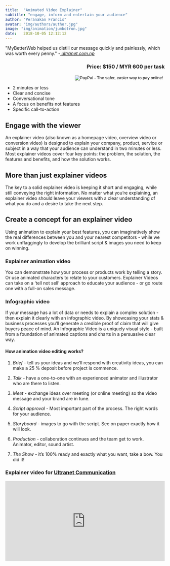 ```yaml
---
title:  "Animated Video Explainer"
subtitle: "engage, inform and entertain your audience"
author: "Peranakan Francis"
avatar: "img/authors/author.jpg"
image: "img/animation/jumbotron.jpg"
date:   2018-10-05 12:12:12
---
```


"MyBetterWeb helped us distill our message quickly and painlessly, which was worth every penny." -<a href="https://www.facebook.com/ultranetcommunication/" target="_blank"><i> ultranet.com.np</i></a>

<div style="text-align: right">
<h3>Price: $150 / MYR 600 per task</h3></div>
<div align="right">
<form action="https://www.paypal.com/cgi-bin/webscr" method="post" target="_top">
<input type="hidden" name="cmd" value="_s-xclick">
<input type="hidden" name="hosted_button_id" value="HRAMJQ85UEYG6">
<input type="image" src="https://www.paypalobjects.com/en_US/i/btn/btn_buynowCC_LG.gif" border="0" name="submit" alt="PayPal - The safer, easier way to pay online!">
<img alt="" border="0" src="https://www.paypalobjects.com/en_US/i/scr/pixel.gif" width="1" height="1">
</form>
</div>

- 2 minutes or less
- Clear and concise
- Conversational tone
- A focus on benefits not features
- Specific call-to-action

## Engage with the viewer
An explainer video (also known as a homepage video, overview video or conversion video) is designed to explain your company, product, service or subject in a way that your audience can understand in two minutes or less. Most explainer videos cover four key points: the problem, the solution, the features and benefits, and how the solution works.

## More than just explainer videos
The key to a solid explainer video is keeping it short and engaging, while still conveying the right information. No matter what you’re explaining, an explainer video should leave your viewers with a clear understanding of what you do and a desire to take the next step.


## Create a concept for an explainer video
Using animation to explain your best features, you can imaginatively show the real differences between you and your nearest competitors - while we work unflaggingly to develop the brilliant script & images you need to keep on winning.

### Explainer animation video
You can demonstrate how your process or products work by telling a story. Or use animated characters to relate to your customers. Explainer Videos can take on a ‘tell not sell’ approach to educate your audience - or go route one with a full-on sales message.

### Infographic video
If your message has a lot of data or needs to explain a complex solution - then explain it clearly with an infographic video. By showcasing your stats & business processes you’ll generate a credible proof of claim that will give buyers peace of mind. An Infographic Video is a uniquely visual style - built from a foundation of animated captions and charts in a persuasive clear way.

#### How animation video editing works?

1. _Brief_ - tell us your ideas and we’ll respond with creativity ideas, you can make a 25 % deposit before project is commence.

2. _Talk_ - have a one-to-one with an experienced animator and illustrator who are there to listen.

3. _Meet_ - exchange ideas over meeting (or online meeting) so the video message and your brand are in tune.

4. _Script approval_ - Most important part of the process. The right words for your audience.

5. _Storyboard_ - images to go with the script. See on paper exactly how it will look.

6. _Production_ - collaboration continues and the team get to work. Animator, editor, sound artist.

7. _The Show_ - it’s 100% ready and exactly what you want, take a bow. You did it!

### Explainer video for <a href="https://www.facebook.com/ultranetcommunication/" target="_blank">Ultranet Communication</a>
<div style="padding:50% 0 0 0;position:relative;"><iframe src="https://player.vimeo.com/video/303275277?byline=0&portrait=0" style="position:absolute;top:0;left:0;width:100%;height:100%;" frameborder="0" webkitallowfullscreen mozallowfullscreen allowfullscreen></iframe></div><script src="https://player.vimeo.com/api/player.js"></script><br/>
